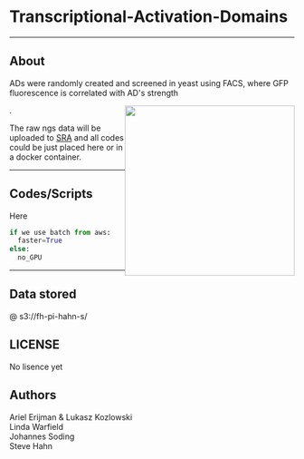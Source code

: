 Transcriptional-Activation-Domains
==================================

---
About
-----
<p>ADs were randomly created and screened in yeast using FACS, where GFP fluorescence is correlated with AD's strength</p> 
<p><img style="float: right;" src ="https://github.com/aerijman/Transcriptional-Activation-Domains/blob/master/FACS_example.jpg" width="300" height="300" /></p>. 
<p></p>

The raw ngs data will be uploaded to [SRA](https://www.ncbi.nlm.nih.gov/sra/) and all codes could be just placed here or in a docker container.

----
Codes/Scripts
--------------------
Here
```python
if we use batch from aws:
  faster=True
else:
  no_GPU
```

---
Data stored
---------------------------
@ s3://fh-pi-hahn-s/

LICENSE
-------------
No lisence yet


Authors
---------------
Ariel Erijman & Lukasz Kozlowski<br>
Linda Warfield<br>
Johannes Soding<br>
Steve Hahn
